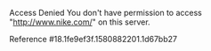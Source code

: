 Access Denied You don't have permission to access "http://www.nike.com/" on this server.

Reference #18.1fe9ef3f.1580882201.1d67bb27